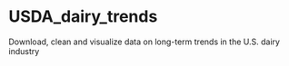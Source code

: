 # USDA_dairy_trends
Download, clean and visualize data on long-term trends in the U.S. dairy industry
